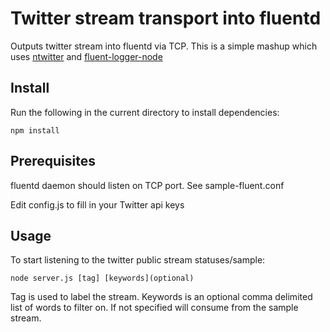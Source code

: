 # Twitter stream transport into fluentd

Outputs twitter stream into fluentd via TCP.  This is a simple mashup which uses [ntwitter] and [fluent-logger-node]

## Install

Run the following in the current directory to install dependencies:

    npm install
    
## Prerequisites

fluentd daemon should listen on TCP port.  See sample-fluent.conf

Edit config.js to fill in your Twitter api keys

## Usage

To start listening to the twitter public stream statuses/sample:

    node server.js [tag] [keywords](optional)

Tag is used to label the stream.  Keywords is an optional comma delimited list of words to filter on.
If not specified will consume from the sample stream.

[fluent-logger-node]: https://github.com/yssk22/fluent-logger-node
[ntwitter]: https://github.com/AvianFlu/ntwitter


